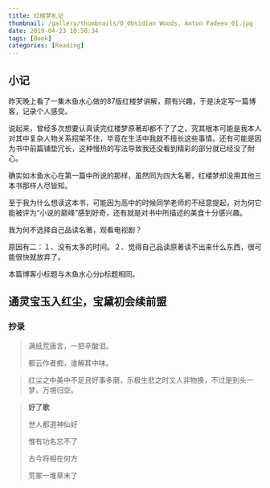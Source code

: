 ```yaml
---
title: 红楼梦札记
thumbnail: /gallery/thumbnails/0_Obsidian Woods, Anton Fadeev_01.jpg
date: 2019-04-23 10:56:34
tags: [Book]
categories: [Reading]
---
```


## 小记

昨天晚上看了一集木鱼水心做的87版红楼梦讲解，颇有兴趣，于是决定写一篇博客，记录个人感受。

说起来，曾经多次想要认真读完红楼梦原著却都不了了之，究其根本可能是我本人对其中复杂人物关系招架不住，毕竟在生活中我就不擅长这些事情。还有可能是因为书中前篇铺垫冗长，这种慢热的写法导致我还没看到精彩的部分就已经没了耐心。

<!--more-->

确实如木鱼水心在第一篇中所说的那样，虽然同为四大名著，红楼梦却没用其他三本书那样人尽皆知。

至于我为什么想读这本书，可能因为高中的时候同学老师的不经意提起，对为何它能被评为“小说的巅峰”感到好奇，还有就是对书中所描述的美食十分感兴趣。

我为何不选择自己品读名著，观看电视剧？

原因有二：１、没有太多的时间。２、觉得自己品读原著读不出来什么东西，很可能很快就放弃了。

本篇博客小标题与木鱼水心分p标题相同。

## 通灵宝玉入红尘，宝黛初会续前盟

 ### 抄录

> 满纸荒唐言，一把辛酸泪。
>
> 都云作者痴，谁解其中味。

> 红尘之中美中不足且好事多磨，乐极生悲之时又人非物换，不过是到头一梦，万境归空。

> **好了歌**
>
> 世人都道神仙好
>
> 惟有功名忘不了
>
> 古今将相在何方
>
> 荒冢一堆草末了


